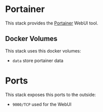 # Portainer

This stack provides the [Portainer](https://www.portainer.io/) WebUI tool.

## Docker Volumes

This stack uses this docker volumes:

- `data` store portainer data

# Ports

This stack exposes this ports to the outside:

- `9000/TCP` used for the WebUI
